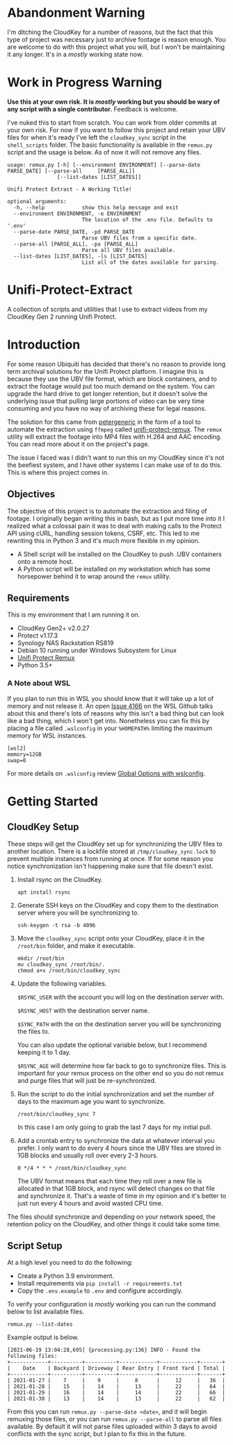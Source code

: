 # Abandonment Warning

I'm ditching the CloudKey for a number of reasons, but the fact that this type of project was necessary just to archive footage is reason enough. You are welcome to do with this project what you will, but I won't be maintaining it any longer. It's in a *mostly* working state now.

# Work in Progress Warning

**Use this at your own risk. It is _mostly_ working but you should be wary of any script with a single contributor.** Feedback is welcome.

I've nuked this to start from scratch. You can work from older commits at your own risk. For now if you want to follow this project and retain your UBV files for when it's ready I've left the `cloudkey_sync` script in the `shell_scripts` folder. The basic functionality is available in the `remux.py` script and the usage is below. As of now it will not remove any files.

    usage: remux.py [-h] [--environment ENVIRONMENT] [--parse-date PARSE_DATE] [--parse-all     [PARSE_ALL]]
                    [--list-dates [LIST_DATES]]

    Unifi Protect Extract - A Working Title!

    optional arguments:
      -h, --help            show this help message and exit
      --environment ENVIRONMENT, -e ENVIRONMENT
                            The location of the .env file. Defaults to '.env'
      --parse-date PARSE_DATE, -pd PARSE_DATE
                            Parse UBV files from a specific date.
      --parse-all [PARSE_ALL], -pa [PARSE_ALL]
                            Parse all UBV files available.
      --list-dates [LIST_DATES], -ls [LIST_DATES]
                            List all of the dates available for parsing.

# Unifi-Protect-Extract
A collection of scripts and utilities that I use to extract videos from my CloudKey Gen 2 running Unifi Protect.

# Introduction

For some reason Ubiquiti has decided that there's no reason to provide long term archival solutions for the Unifi Protect platform. I imagine this is because they use the UBV file format, which are block containers, and to extract the footage would put too much demand on the system. You can upgrade the hard drive to get longer retention, but it doesn't solve the underlying issue that pulling large portions of video can be very time consuming and you have no way of archiving these for legal reasons.

The solution for this came from [petergeneric](https://github.com/petergeneric) in the form of a tool to automate the extraction using `ffmpeg` called [unifi-protect-remux](https://github.com/petergeneric/unifi-protect-remux). The `remux` utility will extract the footage into MP4 files with H.264 and AAC encoding. You can read more about it on the project's page.

The issue I faced was I didn't want to run this on my CloudKey since it's not the beefiest system, and I have other systems I can make use of to do this. This is where this project comes in.

## Objectives

The objective of this project is to automate the extraction and filing of footage. I originally began writing this in bash, but as I put more time into it I realized what a colossal pain it was to deal with making calls to the Protect API using cURL, handling session tokens, CSRF, etc. This led to me rewriting this in Python 3 and it's much more flexible in my opinion.

* A Shell script will be installed on the CloudKey to push .UBV containers onto a remote host.
* A Python script will be installed on my workstation which has some horsepower behind it to wrap around the `remux` utility.

## Requirements

This is my environment that I am running it on.

* CloudKey Gen2+ v2.0.27
* Protect v1.17.3
* Synology NAS Rackstation RS819
* Debian 10 running under Windows Subsystem for Linux
* [Unifi Protect Remux](https://github.com/petergeneric/unifi-protect-remux/)
* Python 3.5+

### A Note about WSL

If you plan to run this in WSL you should know that it will take up a lot of memory and not release it. An open [Issue 4166](https://github.com/microsoft/WSL/issues/4166) on the WSL Github talks about this and there's lots of reasons why this isn't a bad thing but can look like a bad thing, which I won't get into. Nonetheless you can fix this by placing a file called `.wslconfig` in your `%HOMEPATH%` limiting the maximum memory for WSL instances.

```
[wsl2]
memory=12GB
swap=0
```

For more details on `.wslconfig` review [Global Options with wslconfig](https://docs.microsoft.com/en-us/windows/wsl/wsl-config#configure-global-options-with-wslconfig).

# Getting Started
## CloudKey Setup

These steps will get the CloudKey set up for synchronizing the UBV files to another location. There is a lockfile stored at `/tmp/cloudkey_sync.lock` to prevent multiple instances from running at once. If for some reason you notice synchronization isn't happening make sure that file doesn't exist.

1. Install rsync on the CloudKey.

   `apt install rsync`

2. Generate SSH keys on the CloudKey and copy them to the destination server where you will be synchronizing to.

    `ssh-keygen -t rsa -b 4096`

3. Move the `cloudkey_sync` script onto your CloudKey, place it in the `/root/bin` folder, and make it executable.

    ```
    mkdir /root/bin
    mv cloudkey_sync /root/bin/.
    chmod a+x /root/bin/cloudkey_sync
    ```

4. Update the following variables.

    `$RSYNC_USER` with the account you will log on the destination server with.

    `$RSYNC_HOST` with the destination server name.

    `$SYNC_PATH` with the on the destination server you will be synchronizing the files to.

    You can also update the optional variable below, but I recommend keeping it to 1 day.

    `$RSYNC_AGE` will determine how far back to go to synchronize files. This is important for your remux process on the other end so you do not remux and purge files that will just be re-synchronized.

5. Run the script to do the initial synchronization and set the number of days to the maximum age you want to synchronize.

    `/root/bin/cloudkey_sync 7`

    In this case I am only going to grab the last 7 days for my initial pull.

6. Add a crontab entry to synchronize the data at whatever interval you prefer. I only want to do every 4 hours since the UBV files are stored in 1GB blocks and usually roll over every 2-3 hours.

    `0 */4 * * * /root/bin/cloudkey_sync`

    The UBV format means that each time they roll over a new file is allocated in that 1GB block, and rsync will detect changes on that file and synchronize it. That's a waste of time in my opinion and it's better to just run every 4 hours and avoid wasted CPU time.

The files should synchronize and depending on your network speed, the retention policy on the CloudKey, and other things it could take some time.

## Script Setup

At a high level you need to do the following:

* Create a Python 3.9 environment.
* Install requirements via `pip install -r requirements.txt`
* Copy the `.env.example` to `.env` and configure accordingly.

To verify your configuration is _mostly_ working you can run the command below to list available files.

```shell
remux.py --list-dates
```

Example output is below.

    [2021-06-19 13:04:28,695] {processing.py:136} INFO - Found the following files:
    +------------+----------+----------+------------+------------+-------+
    |    Date    | Backyard | Driveway | Rear Entry | Front Yard | Total |
    +------------+----------+----------+------------+------------+-------+
    | 2021-01-27 |    7     |    9     |     8      |     12     |   36  |
    | 2021-01-28 |    15    |    14    |     13     |     22     |   64  |
    | 2021-01-29 |    16    |    14    |     14     |     22     |   66  |
    | 2021-01-30 |    13    |    14    |     13     |     22     |   62  |

From this you can run `remux.py --parse-date <date>`, and it will begin remuxing those files, or you can run `remux.py --parse-all` to parse all files available. By default it will not parse files uploaded within 3 days to avoid conflicts with the sync script, but I plan to fix this in the future.
